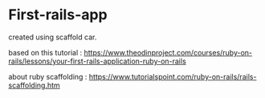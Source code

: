 # First-rails-app
created using scaffold car.   

based on this tutorial : https://www.theodinproject.com/courses/ruby-on-rails/lessons/your-first-rails-application-ruby-on-rails 

about ruby scaffolding : https://www.tutorialspoint.com/ruby-on-rails/rails-scaffolding.htm  

